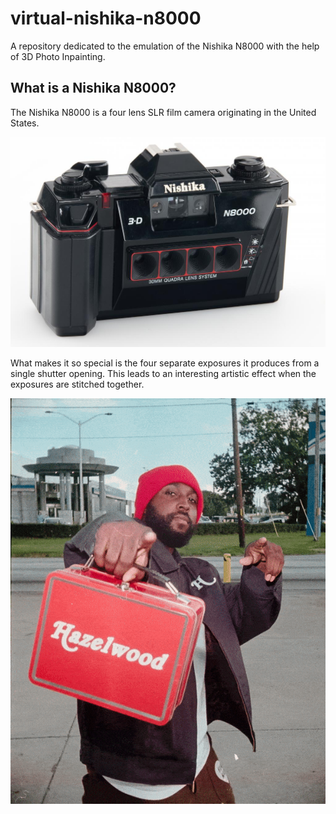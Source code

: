 # virtual-nishika-n8000

A repository dedicated to the emulation of the Nishika N8000 with the help of 3D Photo Inpainting.

## What is a Nishika N8000?
The Nishika N8000 is a four lens SLR film camera originating in the United States.

![Nishika](nishika.jpeg)

What makes it so special is the four separate exposures it produces from a single shutter opening. This leads to an interesting artistic effect when the exposures are stitched together.

![Example](real.gif)
